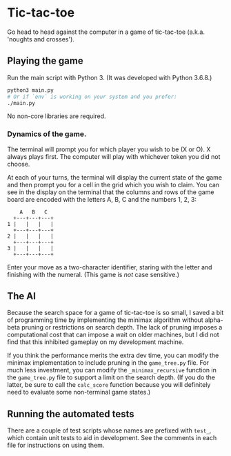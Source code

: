 # Tic-tac-toe

Go head to head against the computer in a game of tic-tac-toe (a.k.a. 'noughts and crosses').

## Playing the game

Run the main script with Python 3. (It was developed with Python 3.6.8.) 

```bash
python3 main.py
# Or if `env` is working on your system and you prefer:
./main.py
```

No non-core libraries are required.

### Dynamics of the game.

The terminal will prompt you for which player you wish to be (X or O). X always plays first. The computer will play with whichever token you did not choose.

At each of your turns, the terminal will display the current state of the game and then prompt you for a cell in the grid which you wish to claim. You can see in the display on the terminal that the columns and rows of the game board are encoded with the letters A, B, C and the numbers 1, 2, 3:

```
    A   B   C
  +---+---+---+
1 |   |   |   |
  +---+---+---+
2 |   |   |   |
  +---+---+---+
3 |   |   |   |
  +---+---+---+
```

Enter your move as a two-character identifier, staring with the letter and finishing with the numeral. (This game is *not* case sensitive.)

## The AI

Because the search space for a game of tic-tac-toe is so small, I saved a bit of programming time by implementing the minimax algorithm without alpha-beta pruning or restrictions on search depth. The lack of pruning imposes a computational cost that can impose a wait on older machines, but I did not find that this inhibited gameplay on my development machine.

If you think the performance merits the extra dev time, you can modify the minimax implementation to include pruning in the `game_tree.py` file. For much less investment, you can modify the `_minimax_recursive` function in the `game_tree.py` file to support a limit on the search depth. (If you do the latter, be sure to call the `calc_score` function because you will definitely need to evaluate some non-terminal game states.)

## Running the automated tests

There are a couple of test scripts whose names are prefixed with `test_`, which contain unit tests to aid in development. See the comments in each file for instructions on using them.
